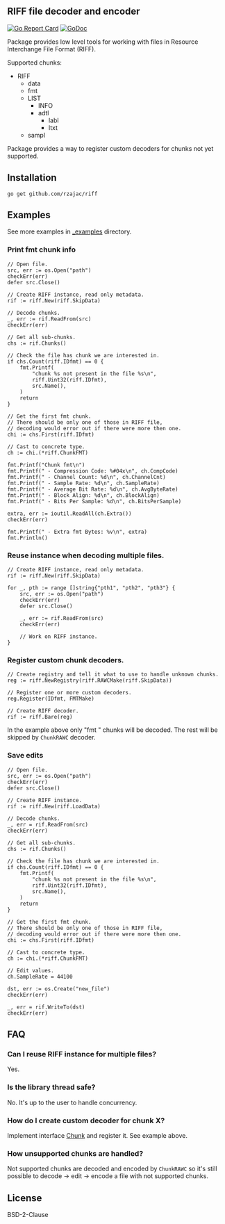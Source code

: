 ## RIFF file decoder and encoder

[![Go Report Card](https://goreportcard.com/badge/github.com/rzajac/riff)](https://goreportcard.com/report/github.com/rzajac/riff)
[![GoDoc](https://img.shields.io/badge/api-Godoc-blue.svg)](https://pkg.go.dev/github.com/rzajac/riff)


Package provides low level tools for working with files in Resource Interchange
File Format (RIFF).

Supported chunks:

* RIFF
    * data
    * fmt
    * LIST
        * INFO
        * adtl
            * labl
            * ltxt
    * sampl

Package provides a way to register custom decoders for chunks not yet supported.

## Installation

```
go get github.com/rzajac/riff
```

## Examples

See more examples in [_examples](_examples) directory.

### Print fmt chunk info

```
// Open file.
src, err := os.Open("path")
checkErr(err)
defer src.Close()

// Create RIFF instance, read only metadata.
rif := riff.New(riff.SkipData)

// Decode chunks.
_, err := rif.ReadFrom(src) 
checkErr(err)

// Get all sub-chunks.
chs := rif.Chunks()

// Check the file has chunk we are interested in.
if chs.Count(riff.IDfmt) == 0 {
    fmt.Printf(
        "chunk %s not present in the file %s\n",
        riff.Uint32(riff.IDfmt),
        src.Name(), 
    )
    return
}

// Get the first fmt chunk.
// There should be only one of those in RIFF file,
// decoding would error out if there were more then one.
chi := chs.First(riff.IDfmt)

// Cast to concrete type.
ch := chi.(*riff.ChunkFMT)

fmt.Printf("Chunk fmt\n")
fmt.Printf(" - Compression Code: %#04x\n", ch.CompCode)
fmt.Printf(" - Channel Count: %d\n", ch.ChannelCnt)
fmt.Printf(" - Sample Rate: %d\n", ch.SampleRate)
fmt.Printf(" - Average Bit Rate: %d\n", ch.AvgByteRate)
fmt.Printf(" - Block Align: %d\n", ch.BlockAlign)
fmt.Printf(" - Bits Per Sample: %d\n", ch.BitsPerSample)

extra, err := ioutil.ReadAll(ch.Extra())
checkErr(err)

fmt.Printf(" - Extra fmt Bytes: %v\n", extra)
fmt.Println()
```

### Reuse instance when decoding multiple files.

```
// Create RIFF instance, read only metadata.
rif := riff.New(riff.SkipData)

for _, pth := range []string{"pth1", "pth2", "pth3"} {
    src, err := os.Open("path")
    checkErr(err)
    defer src.Close()
    
    _, err := rif.ReadFrom(src)
    checkErr(err)
    
    // Work on RIFF instance.
}
```

### Register custom chunk decoders.

```
// Create registry and tell it what to use to handle unknown chunks.
reg := riff.NewRegistry(riff.RAWCMake(riff.SkipData))

// Register one or more custom decoders.
reg.Register(IDfmt, FMTMake)

// Create RIFF decoder.
rif := riff.Bare(reg)
```

In the example above only "fmt " chunks will be decoded. The rest will be 
skipped by `ChunkRAWC` decoder.

### Save edits

```
// Open file.
src, err := os.Open("path")
checkErr(err)
defer src.Close()

// Create RIFF instance.
rif := riff.New(riff.LoadData)

// Decode chunks.
_, err = rif.ReadFrom(src) 
checkErr(err)

// Get all sub-chunks.
chs := rif.Chunks()

// Check the file has chunk we are interested in.
if chs.Count(riff.IDfmt) == 0 {
    fmt.Printf(
        "chunk %s not present in the file %s\n",
        riff.Uint32(riff.IDfmt),
        src.Name(), 
    )
    return
}

// Get the first fmt chunk.
// There should be only one of those in RIFF file,
// decoding would error out if there were more then one.
chi := chs.First(riff.IDfmt)

// Cast to concrete type.
ch := chi.(*riff.ChunkFMT)

// Edit values.
ch.SampleRate = 44100

dst, err := os.Create("new_file")
checkErr(err)

_, err = rif.WriteTo(dst)
checkErr(err)
```

## FAQ

### Can I reuse RIFF instance for multiple files?

Yes.

### Is the library thread safe?

No. It's up to the user to handle concurrency.

### How do I create custom decoder for chunk X?

Implement interface [Chunk](chunk.go) and register it. See example above.

### How unsupported chunks are handled?

Not supported chunks are decoded and encoded by `ChunkRAWC` so it's still
possible to decode -> edit -> encode a file with not supported chunks. 

## License

BSD-2-Clause